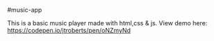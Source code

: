 #music-app

This is a basic music player made with html,css & js. View demo here: https://codepen.io/jtroberts/pen/oNZmyNd
